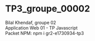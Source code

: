 # TP3_groupe_00002
Bilal Khendaf, groupe 02 <br/>
Application Web 01 - TP Javascript<br/>
Packet NPM: npm i gr2-e1730934-tp3